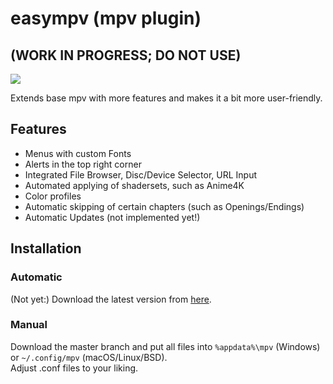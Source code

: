 # easympv (mpv plugin)
## (WORK IN PROGRESS; DO NOT USE)  
![](https://raw.githubusercontent.com/JongWasTaken/easympv-scripts/master/images/logo.bmp)


Extends base mpv with more features and makes it a bit more user-friendly.

## Features
- Menus with custom Fonts
- Alerts in the top right corner
- Integrated File Browser, Disc/Device Selector, URL Input
- Automated applying of shadersets, such as Anime4K
- Color profiles
- Automatic skipping of certain chapters (such as Openings/Endings)
- Automatic Updates (not implemented yet!)

## Installation
### Automatic
(Not yet:) Download the latest version from [here](https://smto.pw/mpv/?#downloads).
### Manual
Download the master branch and put all files into `%appdata%\mpv` (Windows) or `~/.config/mpv` (macOS/Linux/BSD).  
Adjust .conf files to your liking.
